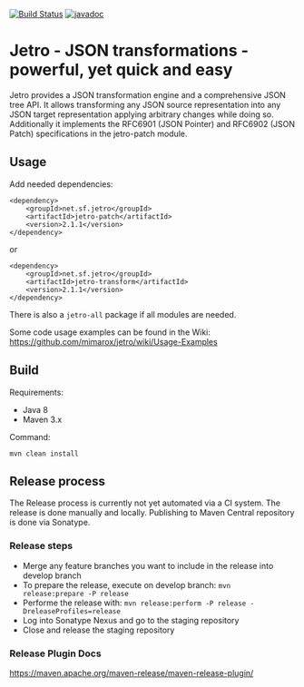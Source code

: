 [![Build Status](https://travis-ci.org/mimarox/jetro.svg?branch=develop)](https://travis-ci.org/mimarox/jetro) [![javadoc](https://javadoc.io/badge2/net.sf.jetro/jetro-transform/javadoc.svg)](https://javadoc.io/doc/net.sf.jetro/jetro-transform)

# Jetro - JSON transformations - powerful, yet quick and easy

Jetro provides a JSON transformation engine and a comprehensive JSON tree API. It allows transforming any JSON source representation into any JSON target representation applying arbitrary changes while doing so. Additionally it implements the RFC6901 (JSON Pointer) and RFC6902 (JSON Patch) specifications in the jetro-patch module.


## Usage

Add needed dependencies:

```
<dependency>
    <groupId>net.sf.jetro</groupId>
    <artifactId>jetro-patch</artifactId>
    <version>2.1.1</version>
</dependency>
```
or
```
<dependency>
    <groupId>net.sf.jetro</groupId>
    <artifactId>jetro-transform</artifactId>
    <version>2.1.1</version>
</dependency>
```

There is also a ```jetro-all``` package if all modules are needed.

Some code usage examples can be found in the Wiki: 
https://github.com/mimarox/jetro/wiki/Usage-Examples

## Build

Requirements:
- Java 8
- Maven 3.x

Command:
```
mvn clean install
```

## Release process

The Release process is currently not yet automated via a CI system. 
The release is done manually and locally. Publishing to Maven Central repository is done via Sonatype.

### Release steps

- Merge any feature branches you want to include in the release into develop branch
- To prepare the release, execute on develop branch: `mvn release:prepare -P release`
- Performe the release with: `mvn release:perform -P release -DreleaseProfiles=release`
- Log into Sonatype Nexus and go to the staging repository
- Close and release the staging repository

### Release Plugin Docs
https://maven.apache.org/maven-release/maven-release-plugin/
